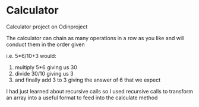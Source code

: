 Calculator
==========

Calculator project on Odinproject

The calculator can chain as many operations in a row as you like and will 
conduct them in the order given

i.e. 5*6/10+3 would:

1) multiply 5*6 giving us 30
2) divide 30/10 giving us 3
3) and finally add 3 to 3 giving the answer of 6 that we expect

I had just learned about recursive calls so I used recursive calls to 
transform an array into a useful format to feed into the calculate method
